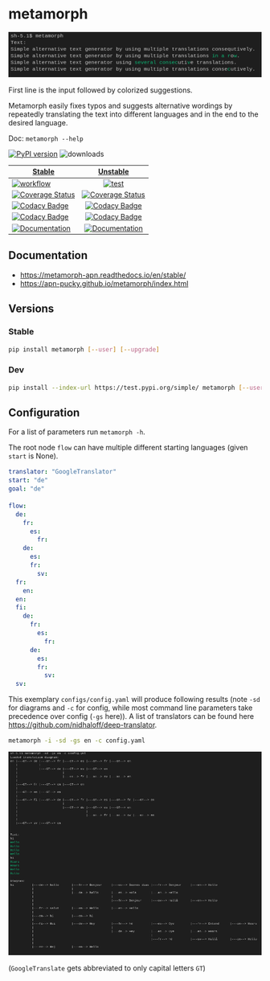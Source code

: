 # metamorph

![IMG](/img/img.png)

First line is the input followed by colorized suggestions.

Metamorph easily fixes typos and suggests alternative wordings by repeatedly translating the text into different languages and in the end to the desired language. 

Doc: `metamorph --help`

[![PyPI version][pypi image]][pypi link]  ![downloads](https://img.shields.io/pypi/dm/metamorph.svg) 

| [Stable][doc release]        | [Unstable][doc test]           |
| ------------- |:-------------:|
| [![workflow][a s image]][a s link]      | [![test][a t image]][a t link]     |
| [![Coverage Status][c s i]][c s l] | [![Coverage Status][c t i]][c t l] |
| [![Codacy Badge][cc s c i]][cc s c l]      |[![Codacy Badge][cc c i]][cc c l] | 
| [![Codacy Badge][cc s q i]][cc s q l]     |[![Codacy Badge][cc q i]][cc q l] | 
| [![Documentation][rtd s i]][rtd s l] | [![Documentation][rtd t i]][rtd t l]  | 

## Documentation

-   <https://metamorph-apn.readthedocs.io/en/stable/>
-   <https://apn-pucky.github.io/metamorph/index.html>

## Versions

### Stable

```sh
pip install metamorph [--user] [--upgrade]
```

### Dev

```sh
pip install --index-url https://test.pypi.org/simple/ metamorph [--user] [--upgrade]
```

## Configuration

For a list of parameters run `metamorph -h`.

The root node `flow` can have multiple different starting languages (given `start` is None).
```yaml
translator: "GoogleTranslator"
start: "de"
goal: "de"

flow:
  de:
    fr:
      es:
        fr:
    de:
      es:
      fr:
        sv:
  fr:
    en:
  en:
  fi:
    de:
      fr:
        es:
          fr:
      de:
        es:
        fr:
          sv:
  sv:
```

This exemplary `configs/config.yaml` will produce following results (note `-sd` for diagrams and `-c` for config, while most command line parameters take precedence over config (`-gs` here)).
A list of translators can be found here <https://github.com/nidhaloff/deep-translator>.

```sh
metamorph -i -sd -gs en -c config.yaml
```

![DIAG](/img/diag.png)

(`GoogleTranslate` gets abbreviated to only capital letters `GT`)

[doc release]: https://apn-pucky.github.io/metamorph/index.html
[doc test]: https://apn-pucky.github.io/metamorph/test/index.html

[pypi image]: https://badge.fury.io/py/metamorph.svg
[pypi link]: https://pypi.org/project/metamorph/

[a s image]: https://github.com/APN-Pucky/metamorph/actions/workflows/stable.yml/badge.svg
[a s link]: https://github.com/APN-Pucky/metamorph/actions/workflows/stable.yml
[a t link]: https://github.com/APN-Pucky/metamorph/actions/workflows/unstable.yml
[a t image]: https://github.com/APN-Pucky/metamorph/actions/workflows/unstable.yml/badge.svg

[cc s q i]: https://app.codacy.com/project/badge/Grade/1acfcad112734b1ca875518cf1eeda34?branch=stable
[cc s q l]: https://www.codacy.com/gh/APN-Pucky/metamorph/dashboard?utm_source=github.com&amp;utm_medium=referral&amp;utm_content=APN-Pucky/metamorph&amp;utm_campaign=Badge_Grade?branch=stable
[cc s c i]: https://app.codacy.com/project/badge/Coverage/1acfcad112734b1ca875518cf1eeda34?branch=stable
[cc s c l]: https://www.codacy.com/gh/APN-Pucky/metamorph/dashboard?utm_source=github.com&utm_medium=referral&utm_content=APN-Pucky/HEPi&utm_campaign=Badge_Coverage?branch=stable

[cc q i]: https://app.codacy.com/project/badge/Grade/1acfcad112734b1ca875518cf1eeda34
[cc q l]: https://www.codacy.com/gh/APN-Pucky/metamorph/dashboard?utm_source=github.com&amp;utm_medium=referral&amp;utm_content=APN-Pucky/metamorph&amp;utm_campaign=Badge_Grade
[cc c i]: https://app.codacy.com/project/badge/Coverage/1acfcad112734b1ca875518cf1eeda34
[cc c l]: https://www.codacy.com/gh/APN-Pucky/metamorph/dashboard?utm_source=github.com&utm_medium=referral&utm_content=APN-Pucky/HEPi&utm_campaign=Badge_Coverage

[c s i]: https://coveralls.io/repos/github/APN-Pucky/metamorph/badge.svg?branch=stable
[c s l]: https://coveralls.io/github/APN-Pucky/metamorph?branch=stable
[c t l]: https://coveralls.io/github/APN-Pucky/metamorph?branch=master
[c t i]: https://coveralls.io/repos/github/APN-Pucky/metamorph/badge.svg?branch=master

[rtd s i]: https://readthedocs.org/projects/metamorph/badge/?version=stable
[rtd s l]: https://metamorph-apn.readthedocs.io/en/stable/?badge=stable
[rtd t i]: https://readthedocs.org/projects/metamorph/badge/?version=latest
[rtd t l]: https://metamorph-apn.readthedocs.io/en/latest/?badge=latest
